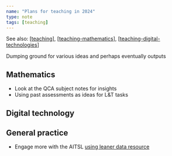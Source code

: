 ```yaml
---
name: "Plans for teaching in 2024"
type: note
tags: [teaching]
---
```


See also: [[teaching]], [[teaching-mathematics]], [[teaching-digital-technologies]]

Dumping ground for various ideas and perhaps eventually outputs

## Mathematics

- Look at the QCA subject notes for insights
- Using past assessments as ideas for L&T tasks

## Digital technology


## General practice

- Engage more with the AITSL [using leaner data resource](https://www.aitsl.edu.au/teach/improve-practice/practical-guides/using-learner-data)

[//begin]: # "Autogenerated link references for markdown compatibility"
[teaching]: ../teaching "Teaching"
[teaching-mathematics]: teaching-mathematics "Teaching Mathematics"
[teaching-digital-technologies]: ../Digital_Technologies/teaching-digital-technologies "Teaching Digital Technologies"
[//end]: # "Autogenerated link references"